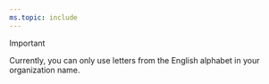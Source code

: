 ```yaml
---
ms.topic: include
---
```


> [!IMPORTANT]
> Currently, you can only use letters from the English alphabet in your organization name.
